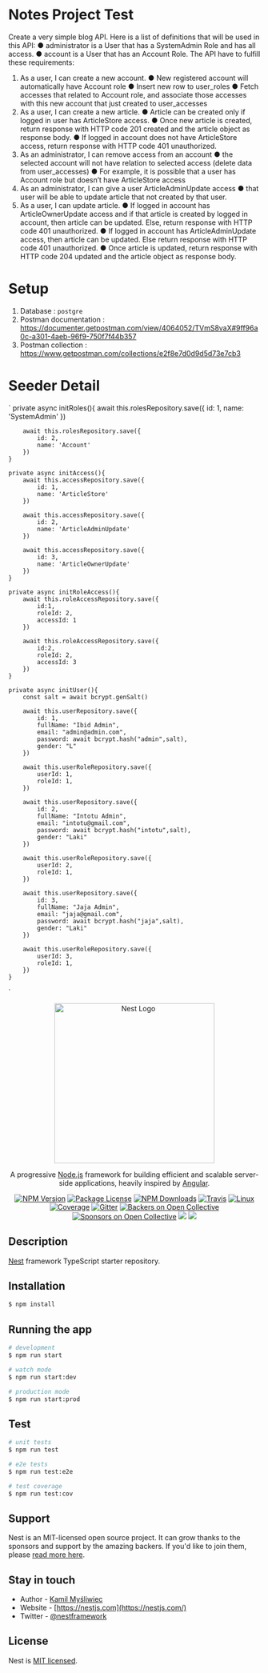 # Notes Project Test

Create a very simple blog API. Here is a list of definitions that will be used in this API:
● administrator is a User that has a SystemAdmin Role and has all access.
● account is a User that has an Account Role.
The API have to fulfill these requirements:
1. As a user, I can create a new account.
● New registered account will automatically have Account role
● Insert new row to user_roles
● Fetch accesses that related to Account role, and associate those accesses
with this new account that just created to user_accesses
2. As a user, I can create a new article.
● Article can be created only if logged in user has ArticleStore access.
● Once new article is created, return response with HTTP code 201 created
and the article object as response body.
● If logged in account does not have ArticleStore access, return response with
HTTP code 401 unauthorized.
3. As an administrator, I can remove access from an account
● the selected account will not have relation to selected access (delete data
from user_accesses)
● For example, it is possible that a user has Account role but doesn’t have
ArticleStore access
4. As an administrator, I can give a user ArticleAdminUpdate access
● that user will be able to update article that not created by that user.
5. As a user, I can update article.
● If logged in account has ArticleOwnerUpdate access and if that article is
created by logged in account, then article can be updated. Else, return
response with HTTP code 401 unauthorized.
● If logged in account has ArticleAdminUpdate access, then article can be
updated. Else return response with HTTP code 401 unauthorized.
● Once article is updated, return response with HTTP code 204 updated and
the article object as response body.

# Setup

1. Database : `postgre`
2. Postman documentation : https://documenter.getpostman.com/view/4064052/TVmS8vaX#9ff96a0c-a301-4aeb-96f9-750f7f44b357
3. Postman collection : https://www.getpostman.com/collections/e2f8e7d0d9d5d73e7cb3

# Seeder Detail
`
     private async initRoles(){
        await this.rolesRepository.save({
            id: 1,
            name: 'SystemAdmin'
        })

        await this.rolesRepository.save({
            id: 2,
            name: 'Account'
        })
    }

    private async initAccess(){
        await this.accessRepository.save({
            id: 1,
            name: 'ArticleStore'
        })

        await this.accessRepository.save({
            id: 2,
            name: 'ArticleAdminUpdate'
        })

        await this.accessRepository.save({
            id: 3,
            name: 'ArticleOwnerUpdate'
        })
    }

    private async initRoleAccess(){
        await this.roleAccessRepository.save({
            id:1,
            roleId: 2,
            accessId: 1
        })

        await this.roleAccessRepository.save({
            id:2,
            roleId: 2,
            accessId: 3
        })
    }

    private async initUser(){
        const salt = await bcrypt.genSalt()

        await this.userRepository.save({
            id: 1,
            fullName: "Ibid Admin",
            email: "admin@admin.com",
            password: await bcrypt.hash("admin",salt),
            gender: "L"
        })

        await this.userRoleRepository.save({
            userId: 1,
            roleId: 1,
        })

        await this.userRepository.save({
            id: 2,
            fullName: "Intotu Admin",
            email: "intotu@gmail.com",
            password: await bcrypt.hash("intotu",salt),
            gender: "Laki"
        })

        await this.userRoleRepository.save({
            userId: 2,
            roleId: 1,
        })

        await this.userRepository.save({
            id: 3,
            fullName: "Jaja Admin",
            email: "jaja@gmail.com",
            password: await bcrypt.hash("jaja",salt),
            gender: "Laki"
        })

        await this.userRoleRepository.save({
            userId: 3,
            roleId: 1,
        })
    }
`




<p align="center">
  <a href="http://nestjs.com/" target="blank"><img src="https://nestjs.com/img/logo_text.svg" width="320" alt="Nest Logo" /></a>
</p>

[travis-image]: https://api.travis-ci.org/nestjs/nest.svg?branch=master
[travis-url]: https://travis-ci.org/nestjs/nest
[linux-image]: https://img.shields.io/travis/nestjs/nest/master.svg?label=linux
[linux-url]: https://travis-ci.org/nestjs/nest
  
  <p align="center">A progressive <a href="http://nodejs.org" target="blank">Node.js</a> framework for building efficient and scalable server-side applications, heavily inspired by <a href="https://angular.io" target="blank">Angular</a>.</p>
    <p align="center">
<a href="https://www.npmjs.com/~nestjscore"><img src="https://img.shields.io/npm/v/@nestjs/core.svg" alt="NPM Version" /></a>
<a href="https://www.npmjs.com/~nestjscore"><img src="https://img.shields.io/npm/l/@nestjs/core.svg" alt="Package License" /></a>
<a href="https://www.npmjs.com/~nestjscore"><img src="https://img.shields.io/npm/dm/@nestjs/core.svg" alt="NPM Downloads" /></a>
<a href="https://travis-ci.org/nestjs/nest"><img src="https://api.travis-ci.org/nestjs/nest.svg?branch=master" alt="Travis" /></a>
<a href="https://travis-ci.org/nestjs/nest"><img src="https://img.shields.io/travis/nestjs/nest/master.svg?label=linux" alt="Linux" /></a>
<a href="https://coveralls.io/github/nestjs/nest?branch=master"><img src="https://coveralls.io/repos/github/nestjs/nest/badge.svg?branch=master#5" alt="Coverage" /></a>
<a href="https://gitter.im/nestjs/nestjs?utm_source=badge&utm_medium=badge&utm_campaign=pr-badge&utm_content=body_badge"><img src="https://badges.gitter.im/nestjs/nestjs.svg" alt="Gitter" /></a>
<a href="https://opencollective.com/nest#backer"><img src="https://opencollective.com/nest/backers/badge.svg" alt="Backers on Open Collective" /></a>
<a href="https://opencollective.com/nest#sponsor"><img src="https://opencollective.com/nest/sponsors/badge.svg" alt="Sponsors on Open Collective" /></a>
  <a href="https://paypal.me/kamilmysliwiec"><img src="https://img.shields.io/badge/Donate-PayPal-dc3d53.svg"/></a>
  <a href="https://twitter.com/nestframework"><img src="https://img.shields.io/twitter/follow/nestframework.svg?style=social&label=Follow"></a>
</p>
  <!--[![Backers on Open Collective](https://opencollective.com/nest/backers/badge.svg)](https://opencollective.com/nest#backer)
  [![Sponsors on Open Collective](https://opencollective.com/nest/sponsors/badge.svg)](https://opencollective.com/nest#sponsor)-->

## Description

[Nest](https://github.com/nestjs/nest) framework TypeScript starter repository.

## Installation

```bash
$ npm install
```

## Running the app

```bash
# development
$ npm run start

# watch mode
$ npm run start:dev

# production mode
$ npm run start:prod
```

## Test

```bash
# unit tests
$ npm run test

# e2e tests
$ npm run test:e2e

# test coverage
$ npm run test:cov
```

## Support

Nest is an MIT-licensed open source project. It can grow thanks to the sponsors and support by the amazing backers. If you'd like to join them, please [read more here](https://docs.nestjs.com/support).

## Stay in touch

- Author - [Kamil Myśliwiec](https://kamilmysliwiec.com)
- Website - [https://nestjs.com](https://nestjs.com/)
- Twitter - [@nestframework](https://twitter.com/nestframework)

## License

  Nest is [MIT licensed](LICENSE).
